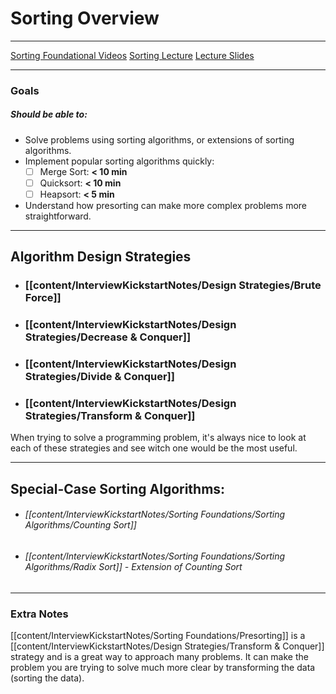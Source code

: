# Sorting Overview

---

[Sorting Foundational Videos]()
[Sorting Lecture]()
[Lecture Slides]()

---

### Goals
##### Should be able to:
- Solve problems using sorting algorithms, or extensions of sorting algorithms.
- Implement popular sorting algorithms quickly:
	- [ ] Merge Sort: **< 10 min**
	- [ ] Quicksort: **< 10 min**
	- [ ] Heapsort: **< 5 min**
- Understand how presorting can make more complex problems more straightforward.

---

## Algorithm Design Strategies

- ### [[content/InterviewKickstartNotes/Design Strategies/Brute Force]]

- ### [[content/InterviewKickstartNotes/Design Strategies/Decrease & Conquer]]

- ### [[content/InterviewKickstartNotes/Design Strategies/Divide & Conquer]]

- ### [[content/InterviewKickstartNotes/Design Strategies/Transform & Conquer]]

When trying to solve a programming problem, it's always nice to look at each of these strategies and see witch one would be the most useful.

---

## Special-Case Sorting Algorithms:
- ###### [[content/InterviewKickstartNotes/Sorting Foundations/Sorting Algorithms/Counting Sort]]
- ###### [[content/InterviewKickstartNotes/Sorting Foundations/Sorting Algorithms/Radix Sort]] - Extension of Counting Sort

---


### Extra Notes
[[content/InterviewKickstartNotes/Sorting Foundations/Presorting]] is a [[content/InterviewKickstartNotes/Design Strategies/Transform & Conquer]] strategy and is a great way to approach many problems. It can make the problem you are trying to solve much more clear by transforming the data (sorting the data).